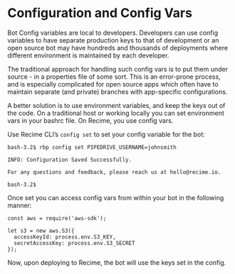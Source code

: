 # Configuration and Config Vars

Bot Config variables are local to developers. Developers can use config variables to have separate production keys to that of development or an open source bot may have hundreds and thousands of deployments where different environment is maintained by each developer.

The traditional approach for handling such config vars is to put them under source - in a properties file of some sort. This is an error-prone process, and is especially complicated for open source apps which often have to maintain separate (and private) branches with app-specific configurations.

A better solution is to use environment variables, and keep the keys out of the code. On a traditional host or working locally you can set environment vars in your bashrc file. On Recime, you use config vars.

Use Recime CLI’s  `config set` to set your config variable for the bot:

```
bash-3.2$ rbp config set PIPEDRIVE_USERNAME=johnsmith

INFO: Configuration Saved Successfully.

For any questions and feedback, please reach us at hello@recime.io.

bash-3.2$

```
Once set you can access config vars from within your bot in the following manner:

```
const aws = require('aws-sdk');

let s3 = new aws.S3({
  accessKeyId: process.env.S3_KEY,
  secretAccessKey: process.env.S3_SECRET
});

```

Now, upon deploying to Recime, the bot will use the keys set in the config.
